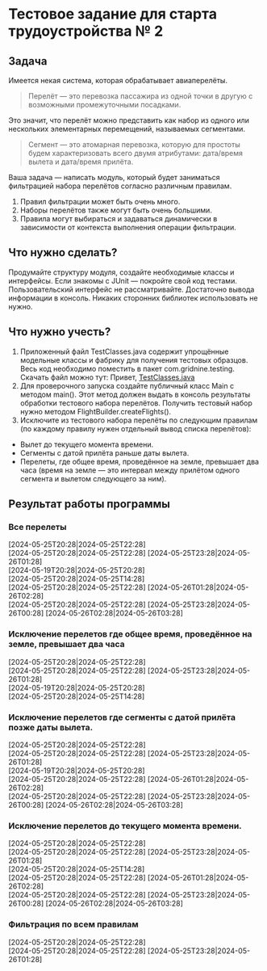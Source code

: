 # Тестовое задание для старта трудоустройства № 2
## Задача
Имеется некая система, которая обрабатывает авиаперелёты.

> Перелёт — это перевозка пассажира из одной точки в другую с возможными промежуточными посадками.

Это значит, что перелёт можно представить как набор из одного или нескольких элементарных перемещений, 
называемых сегментами.

> Сегмент — это атомарная перевозка, которую для простоты будем характеризовать всего двумя атрибутами: 
> дата/время вылета и дата/время прилёта.

Ваша задача — написать модуль, который будет заниматься фильтрацией набора перелётов согласно различным правилам.

1. Правил фильтрации может быть очень много.
2. Наборы перелётов также могут быть очень большими.
3. Правила могут выбираться и задаваться динамически в зависимости от контекста выполнения операции фильтрации.

## Что нужно сделать?

Продумайте структуру модуля, создайте необходимые классы и интерфейсы. 
Если знакомы с JUnit — покройте свой код тестами. Пользовательский интерфейс не рассматривайте. 
Достаточно вывода информации в консоль. Никаких сторонних библиотек использовать не нужно.

## Что нужно учесть?

1. Приложенный файл TestClasses.java содержит упрощённые модельные классы и фабрику для получения тестовых образцов. 
Весь код необходимо поместить в пакет com.gridnine.testing. Скачать файл можно тут: Привет, 
[TestClasses.java](https://drive.google.com/uc?export=download&id=1HXH31MNlJuKK0H4t0jM5IQmP18X5FhOX)
2. Для проверочного запуска создайте публичный класс Main c методом main(). 
Этот метод должен выдать в консоль результаты обработки тестового набора перелётов. 
Получить тестовый набор нужно методом FlightBuilder.createFlights().
3. Исключите из тестового набора перелёты по следующим правилам
(по каждому правилу нужен отдельный вывод списка перелётов):
- Вылет до текущего момента времени.
- Сегменты с датой прилёта раньше даты вылета.
- Перелеты, где общее время, проведённое на земле, превышает два часа 
(время на земле — это интервал между прилётом одного сегмента и вылетом следующего за ним).

## Результат работы программы

### Все перелеты
[2024-05-25T20:28|2024-05-25T22:28]<br>
[2024-05-25T20:28|2024-05-25T22:28] [2024-05-25T23:28|2024-05-26T01:28]<br>
[2024-05-19T20:28|2024-05-25T20:28]<br>
[2024-05-25T20:28|2024-05-25T14:28]<br>
[2024-05-25T20:28|2024-05-25T22:28] [2024-05-26T01:28|2024-05-26T02:28]<br>
[2024-05-25T20:28|2024-05-25T22:28] [2024-05-25T23:28|2024-05-26T00:28] [2024-05-26T02:28|2024-05-26T03:28]<br>

### Исключение перелетов где общее время, проведённое на земле, превышает два часа

[2024-05-25T20:28|2024-05-25T22:28]<br>
[2024-05-25T20:28|2024-05-25T22:28] [2024-05-25T23:28|2024-05-26T01:28]<br>
[2024-05-19T20:28|2024-05-25T20:28]<br>
[2024-05-25T20:28|2024-05-25T14:28]<br>

### Исключение перелетов где сегменты с датой прилёта позже даты вылета.

[2024-05-25T20:28|2024-05-25T22:28]<br>
[2024-05-25T20:28|2024-05-25T22:28] [2024-05-25T23:28|2024-05-26T01:28]<br>
[2024-05-19T20:28|2024-05-25T20:28]<br>
[2024-05-25T20:28|2024-05-25T22:28] [2024-05-26T01:28|2024-05-26T02:28]<br>
[2024-05-25T20:28|2024-05-25T22:28] [2024-05-25T23:28|2024-05-26T00:28] [2024-05-26T02:28|2024-05-26T03:28]<br>

### Исключение перелетов до текущего момента времени.

[2024-05-25T20:28|2024-05-25T22:28]<br>
[2024-05-25T20:28|2024-05-25T22:28] [2024-05-25T23:28|2024-05-26T01:28]<br>
[2024-05-25T20:28|2024-05-25T14:28]<br>
[2024-05-25T20:28|2024-05-25T22:28] [2024-05-26T01:28|2024-05-26T02:28]<br>
[2024-05-25T20:28|2024-05-25T22:28] [2024-05-25T23:28|2024-05-26T00:28] [2024-05-26T02:28|2024-05-26T03:28]<br>

### Фильтрация по всем правилам

[2024-05-25T20:28|2024-05-25T22:28]<br>
[2024-05-25T20:28|2024-05-25T22:28] [2024-05-25T23:28|2024-05-26T01:28]<br>

